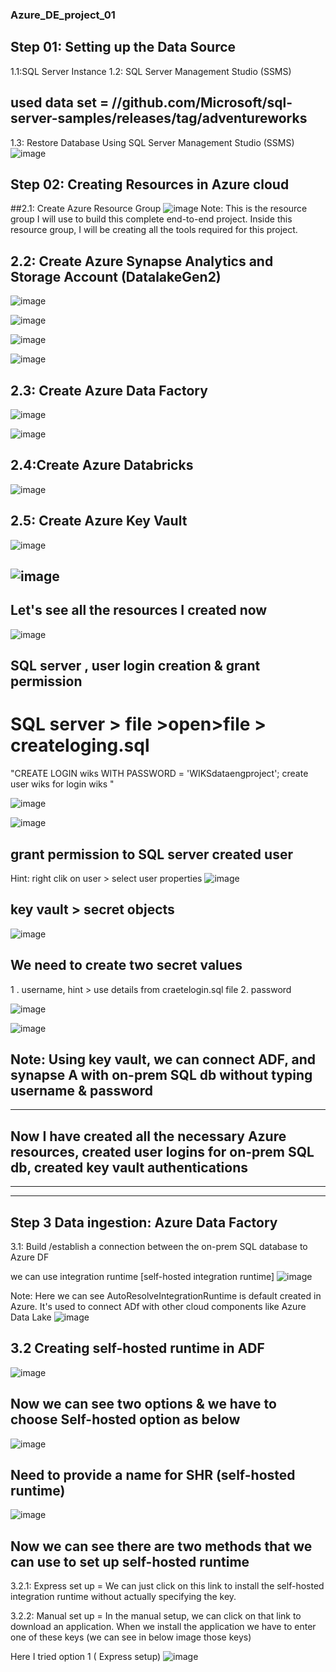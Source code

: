 ### Azure_DE_project_01

## Step 01: Setting up the Data Source
1.1:SQL Server Instance 
1.2: SQL Server Management Studio (SSMS)
## used data set = //github.com/Microsoft/sql-server-samples/releases/tag/adventureworks
1.3: Restore Database Using SQL Server Management Studio (SSMS)
![image](https://github.com/user-attachments/assets/3f3d93c5-08ad-4461-9d77-c3acee516d3c)

## Step 02: Creating Resources in Azure cloud 
##2.1: Create Azure Resource Group 
![image](https://github.com/user-attachments/assets/94aa3607-af82-4e4a-a0a9-a36c78df6ba3)
Note: This is the resource group I will use to build this complete end-to-end project. Inside this resource group, I will be creating all the tools required for this project.

## 2.2: Create Azure Synapse Analytics and Storage Account (DatalakeGen2)
![image](https://github.com/user-attachments/assets/af528e72-885d-4f17-96cf-11e1382c00a6)

![image](https://github.com/user-attachments/assets/fc9de621-8581-40dc-b141-7ed393a43d18)

![image](https://github.com/user-attachments/assets/716dde2d-f667-477d-a07e-c286d5eb3750)

![image](https://github.com/user-attachments/assets/4afb0699-e527-4d84-b661-538e0a849f23)

## 2.3: Create Azure Data Factory 
![image](https://github.com/user-attachments/assets/fe05f6ba-24d5-47f9-b0fc-b0a577f40e77)

![image](https://github.com/user-attachments/assets/6581bda8-3316-4e49-8575-75a9615a9055)

## 2.4:Create Azure Databricks 
![image](https://github.com/user-attachments/assets/98936044-d4a6-4aaa-988b-406ccce22f24)

## 2.5: Create Azure Key Vault

![image](https://github.com/user-attachments/assets/fa7ae15d-b755-46b7-b436-4e421ab780ed)

![image](https://github.com/user-attachments/assets/0f8ff0b8-9c05-4790-9609-18e99cbd572d)
-----------------------------------------------------------------------------------------
## Let's see all the resources I created now 
![image](https://github.com/user-attachments/assets/084b321f-d490-44de-b0fc-60b4ae714e89)

## SQL server , user login creation & grant permission 
# SQL server > file >open>file > createloging.sql
"CREATE LOGIN wiks WITH PASSWORD = 'WIKSdataengproject';
create user wiks for login wiks " 

![image](https://github.com/user-attachments/assets/ba730459-94ab-42a3-88a9-57f24fe71037)

![image](https://github.com/user-attachments/assets/5f296ac7-8e02-46b1-a7e9-1743fc596805)

## grant permission to SQL server created user 
Hint: right clik on user > select  user properties 
![image](https://github.com/user-attachments/assets/6a096e69-404f-4783-8fb9-444efbee1dea)

## key vault > secret objects 

![image](https://github.com/user-attachments/assets/4c16ba41-bd24-469c-aa39-e914048ef21b)

## We need to create two secret values 
1 . username, hint > use details from craetelogin.sql file 
2.  password


![image](https://github.com/user-attachments/assets/525f855e-8e69-4acb-b290-fc063d04f24d)


![image](https://github.com/user-attachments/assets/9ad65aee-79e5-46b1-ab04-83a12e8d4750)

## Note: Using key vault, we can connect ADF, and synapse A with on-prem SQL db without typing username & password

--------------------------------------------------------------------------------------------
## Now I have created all the necessary Azure resources, created user logins for on-prem SQL db, created key vault authentications 
--------------------------------------------------------------------------------------------
--------------------------------------------------------------------------------------------
## Step 3 Data ingestion: Azure Data Factory 
3.1: Build /establish a connection between the on-prem SQL database to Azure DF 

we can use integration runtime [self-hosted integration runtime]
![image](https://github.com/user-attachments/assets/ad552a77-4cf1-4096-8066-a516c427f39b)

Note: Here we can see AutoResolveIntegrationRuntime is default created in Azure. It's used to connect ADf with other cloud components like Azure Data Lake
![image](https://github.com/user-attachments/assets/256e48d9-94d4-412d-8714-db8acd7fb7f3)

## 3.2 Creating self-hosted runtime in ADF 
![image](https://github.com/user-attachments/assets/1166424a-58d9-41b8-b051-836d1d1d0419)

## Now we can see two options & we have to choose Self-hosted option as below 
![image](https://github.com/user-attachments/assets/c6ca7e68-aadf-40d3-8b21-a1f4a3188f08)

## Need to provide a name for SHR (self-hosted runtime)
![image](https://github.com/user-attachments/assets/633a6938-382a-4229-8a1c-164e529b248a)


## Now we can see there are two methods that we can use to set up self-hosted runtime
3.2.1: Express set up = We can just click on this link to install the self-hosted integration runtime without actually specifying the key.

3.2.2: Manual set up  = In the manual setup, we can click on that link to download an application. When we install the application we have to enter one of these  keys (we can see in below image those keys)

Here I tried option 1 ( Express setup)
![image](https://github.com/user-attachments/assets/5a7ae05a-8124-4872-9fc5-3f2af27bbeca)

